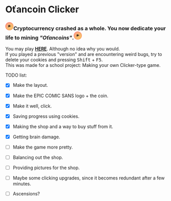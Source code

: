 # Oťancoin Clicker

### <img src="/images/hat.png" alt="Oťancoin" width="25" height="25"/>**Cryptocurrency crashed as a whole.** You now dedicate your life to mining *"Oťancoins"*.<img src="/images/hat.png" alt="Oťancoin" width="25" height="25"/>  


You may play [**HERE**](http://clicker.otan.cz). Although no idea why you would.  
If you played a previous "version" and are encountering weird bugs, try to delete your cookies and pressing <kbd>Shift</kbd> + <kbd>F5</kbd>.  
This was made for a school project: Making your own Clicker-type game.  


TODO list:
- [x] Make the layout.
- [x] Make the EPIC COMIC SANS logo + the coin.
- [x] Make it well, click.
- [x] Saving progress using cookies.
- [x] Making the shop and a way to buy stuff from it.
- [x] Getting brain damage.
- [ ] Make the game more pretty.
- [ ] Balancing out the shop.
- [ ] Providing pictures for the shop.
- [ ] Maybe some clicking upgrades, since it becomes redundant after a few minutes.
- [ ] Ascensions?

